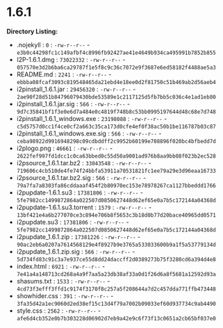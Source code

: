 1.6.1
=====

**Directory Listing:**

 - .nojekyll : `0` : `-rw-r--r--` - `e3b0c44298fc1c149afbf4c8996fb92427ae41e4649b934ca495991b7852b855`
 - I2P-1.6.1.dmg : `73022332` : `-rw-r--r--` - `057570e3d2b6ba6ca29787f1e5f8c9c36c7072e9f3687e6ed58182f4488ae5a3`
 - README.md : `2241` : `-rw-r--r--` - `ebbba08fcaf3093c819548465da21ebd4e18ee0d2f81750c51b469ab2d56aeb4`
 - i2pinstall_1.6.1.jar : `29456320` : `-rw-r--r--` - `2ae90f28d51b84796079430bde53589e1c2117125d5fb7bb5c036c4e1ad1eb80`
 - i2pinstall_1.6.1.jar.sig : `566` : `-rw-r--r--` - `9d7c35841bf1f3e0e6d7a484e0c4819f748b8c53bb0995197644d48c68e7d748`
 - i2pinstall_1.6.1_windows.exe : `23198088` : `-rw-r--r--` - `c5d5757d0cc1f4ce0cf2a663c35ca173d0cfe4ef0f38ac50b1be116787b03c87`
 - i2pinstall_1.6.1_windows.exe.sig : `566` : `-rw-r--r--` - `ceba98922d9916948298c09cdbddff2c9952b60199e708896f020bc4bfbedd7d`
 - i2plogo.png : `46661` : `-rw-r--r--` - `2622fef997fd1dcc1c0ca63bbed0c55d50a9001ad976b8aa9bb08f023b2ec528`
 - i2psource_1.6.1.tar.bz2 : `33043548` : `-rw-r--r--` - `719606c4cb510de4fe74f24bbfa53911a70531821fc1ee79a29e3d96eaa16733`
 - i2psource_1.6.1.tar.bz2.sig : `566` : `-rw-r--r--` - `79a7fa7a8303fa86cddaaaf454f2b80970ec153e78978267ca1127bbeddd1766`
 - i2pupdate-1.6.1.su3 : `17381806` : `-rw-r--r--` - `5fe7982cc1499872864a022507d0850627448d62ef65e0a7b5c172144a04368d`
 - i2pupdate-1.6.1.su3.torrent : `1579` : `-rw-r--r--` - `13bf421e4a6b277070ce3c894e706b8f5653c3b18d0b77d20bace40965dd0571`
 - i2pupdate.su3 : `17381806` : `-rw-r--r--` - `5fe7982cc1499872864a022507d0850627448d62ef65e0a7b5c172144a04368d`
 - i2pupdate_1.6.1.zip : `17381226` : `-rw-r--r--` - `90ac2eb6a0207a7614568129e4f8927b9e3765a533033600b9a1f5a53779134d`
 - i2pupdate_1.6.1.zip.sig : `566` : `-rw-r--r--` - `5d734fd83c91c3a7e937ce55d8dd24daccff2d0389273b75f3280cd6a394d4e8`
 - index.html : `6921` : `-rw-r--r--` - `7e41a4a148713cd268a4a9f7aa5a23db38af33a0d1f26d6a8f5681a12592d93a`
 - shasums.txt : `1533` : `-rw-r--r--` - `4cd73f3efff3ffd1c9174f3170f8c257a5f208644a7d2c457dda771ffb473448`
 - showhider.css : `391` : `-rw-r--r--` - `3fa35d42a1ec9060d2ed38ef15c13d4f79a7002b09033ef60d937734c9ab4490`
 - style.css : `2562` : `-rw-r--r--` - `afe6d4cb352e0b7b303228d06902d7eb9a42e9c6f73f13c0651a2cb65bf037e0`
